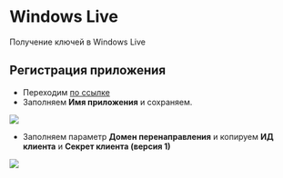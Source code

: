 # Windows Live

Получение ключей в Windows Live

## Регистрация приложения

* Переходим [по ссылке][1]
* Заполняем **Имя приложения** и сохраняем.

[![](https://file.modx.pro/files/a/1/6/a16d0232acf777a27d101186625cdcacs.jpg)](https://file.modx.pro/files/a/1/6/a16d0232acf777a27d101186625cdcac.png)

* Заполняем параметр **Домен перенаправления** и копируем **ИД клиента** и **Секрет клиента (версия 1)**

[![](https://file.modx.pro/files/4/b/6/4b605004d5787de4c7119179c39a6b37s.jpg)](https://file.modx.pro/files/4/b/6/4b605004d5787de4c7119179c39a6b37.png)

[1]: https://account.live.com/developers/applications/create
